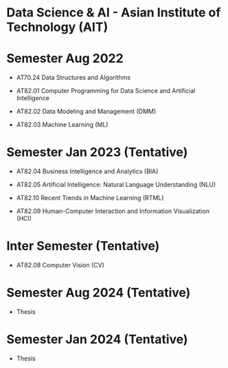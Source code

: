 # Data Science & AI - Asian Institute of Technology (AIT)

# Semester Aug 2022
- AT70.24 Data Structures and Algorithms

- AT82.01 Computer Programming for Data Science and Artificial Intelligence 

- AT82.02 Data Modeling and Management (DMM)

- AT82.03 Machine Learning (ML)

# Semester Jan 2023 (Tentative)
- AT82.04 Business Intelligence and Analytics (BIA)

- AT82.05 Artificial Intelligence: Natural Language Understanding (NLU)

- AT82.10 Recent Trends in Machine Learning (RTML)

- AT82.09 Human-Computer Interaction and Information Visualization (HCI)

# Inter Semester (Tentative)
- AT82.08 Computer Vision (CV)

# Semester Aug 2024 (Tentative)
- Thesis

# Semester Jan 2024 (Tentative)
- Thesis